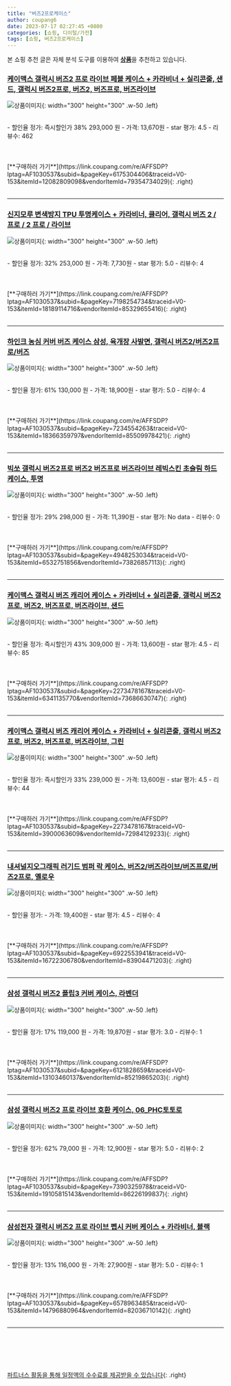 ```yaml
---
title: "버즈2프로케이스"
author: coupang6
date: 2023-07-17 02:27:45 +0800
categories: [쇼핑, 디이털/가전]
tags: [쇼핑, 버즈2프로케이스]
---
```


본 쇼핑 추천 글은 자체 분석 도구를 이용하여 [**상품**](https://link.coupang.com/a/bao1ui)을 추천하고 있습니다.

### [케이맥스 갤럭시 버즈2 프로 라이브 페블 케이스 + 카라비너 + 실리콘줄, 샌드, 갤럭시 버즈2프로, 버즈2, 버즈프로, 버즈라이브](https://link.coupang.com/re/AFFSDP?lptag=AF1030537&subid=&pageKey=6175304406&traceid=V0-153&itemId=12082809098&vendorItemId=79354734029)

![상품이미지](https://thumbnail9.coupangcdn.com/thumbnails/remote/230x230ex/image/vendor_inventory/8f75/fcc36b0fc246574ca75c6faaf6d392d26ed3e3bebe909d1920d36b7fef82.jpg){: width="300" height="300" .w-50 .left}


<br>
- 할인율 정가: 즉시할인가 38%  293,000   원
- 가격: 13,670원
- star 평가: 4.5
- 리뷰수: 462
<br>
<br>
<br>
<br>
[**구매하러 가기**](https://link.coupang.com/re/AFFSDP?lptag=AF1030537&subid=&pageKey=6175304406&traceid=V0-153&itemId=12082809098&vendorItemId=79354734029){: .right}
<br>
<br>

---

### [신지모루 변색방지 TPU 투명케이스 + 카라비너, 클리어, 갤럭시 버즈 2 / 프로 / 2 프로 / 라이브](https://link.coupang.com/re/AFFSDP?lptag=AF1030537&subid=&pageKey=7198254734&traceid=V0-153&itemId=18189114716&vendorItemId=85329655416)

![상품이미지](https://thumbnail7.coupangcdn.com/thumbnails/remote/230x230ex/image/rs_quotation_api/ascfpalk/0ea545739dbc4691a1ab7176ff6a7027.jpg){: width="300" height="300" .w-50 .left}


<br>
- 할인율 정가: 32%  253,000   원
- 가격: 7,730원
- star 평가: 5.0
- 리뷰수: 4
<br>
<br>
<br>
<br>
[**구매하러 가기**](https://link.coupang.com/re/AFFSDP?lptag=AF1030537&subid=&pageKey=7198254734&traceid=V0-153&itemId=18189114716&vendorItemId=85329655416){: .right}
<br>
<br>

---

### [하인크 농심 커버 버즈 케이스 삼성, 육개장 사발면, 갤럭시 버즈2/버즈2프로/버즈](https://link.coupang.com/re/AFFSDP?lptag=AF1030537&subid=&pageKey=7234554263&traceid=V0-153&itemId=18366359797&vendorItemId=85509978421)

![상품이미지](https://thumbnail10.coupangcdn.com/thumbnails/remote/230x230ex/image/retail/images/2023/03/31/9/4/dd872250-7f93-42f1-ab93-93de7b9be585.jpg){: width="300" height="300" .w-50 .left}


<br>
- 할인율 정가: 61%  130,000   원
- 가격: 18,900원
- star 평가: 5.0
- 리뷰수: 4
<br>
<br>
<br>
<br>
[**구매하러 가기**](https://link.coupang.com/re/AFFSDP?lptag=AF1030537&subid=&pageKey=7234554263&traceid=V0-153&itemId=18366359797&vendorItemId=85509978421){: .right}
<br>
<br>

---

### [빅쏘 갤럭시 버즈2프로 버즈2 버즈프로 버즈라이브 레빅스킨 초슬림 하드 케이스, 투명](https://link.coupang.com/re/AFFSDP?lptag=AF1030537&subid=&pageKey=4948253034&traceid=V0-153&itemId=6532751856&vendorItemId=73826857113)

![상품이미지](https://thumbnail10.coupangcdn.com/thumbnails/remote/230x230ex/image/retail/images/8848526962325938-813ea831-b25a-478c-be22-29cb46958022.jpg){: width="300" height="300" .w-50 .left}


<br>
- 할인율 정가: 29%  298,000   원
- 가격: 11,390원
- star 평가: No data
- 리뷰수: 0
<br>
<br>
<br>
<br>
[**구매하러 가기**](https://link.coupang.com/re/AFFSDP?lptag=AF1030537&subid=&pageKey=4948253034&traceid=V0-153&itemId=6532751856&vendorItemId=73826857113){: .right}
<br>
<br>

---

### [케이맥스 갤럭시 버즈 캐리어 케이스 + 카라비너 + 실리콘줄, 갤럭시 버즈2프로, 버즈2, 버즈프로, 버즈라이브, 샌드](https://link.coupang.com/re/AFFSDP?lptag=AF1030537&subid=&pageKey=2273478167&traceid=V0-153&itemId=6341135770&vendorItemId=73686630747)

![상품이미지](https://thumbnail9.coupangcdn.com/thumbnails/remote/230x230ex/image/vendor_inventory/28e1/79546624b64cf4de6cd0a097df113c090ddca01dfa70ceb2748c82f72ee4.PNG){: width="300" height="300" .w-50 .left}


<br>
- 할인율 정가: 즉시할인가 43%  309,000   원
- 가격: 13,600원
- star 평가: 4.5
- 리뷰수: 85
<br>
<br>
<br>
<br>
[**구매하러 가기**](https://link.coupang.com/re/AFFSDP?lptag=AF1030537&subid=&pageKey=2273478167&traceid=V0-153&itemId=6341135770&vendorItemId=73686630747){: .right}
<br>
<br>

---

### [케이맥스 갤럭시 버즈 캐리어 케이스 + 카라비너 + 실리콘줄, 갤럭시 버즈2프로, 버즈2, 버즈프로, 버즈라이브, 그린](https://link.coupang.com/re/AFFSDP?lptag=AF1030537&subid=&pageKey=2273478167&traceid=V0-153&itemId=3900063609&vendorItemId=72984129233)

![상품이미지](https://thumbnail10.coupangcdn.com/thumbnails/remote/230x230ex/image/vendor_inventory/b59e/40bfde3b6d6309069d06ccaea1b2328d2fb0b9c3a0a520a2d4530915f3fc.jpg){: width="300" height="300" .w-50 .left}


<br>
- 할인율 정가: 즉시할인가 33%  239,000   원
- 가격: 13,600원
- star 평가: 4.5
- 리뷰수: 44
<br>
<br>
<br>
<br>
[**구매하러 가기**](https://link.coupang.com/re/AFFSDP?lptag=AF1030537&subid=&pageKey=2273478167&traceid=V0-153&itemId=3900063609&vendorItemId=72984129233){: .right}
<br>
<br>

---

### [내셔널지오그래픽 러기드 범퍼 락 케이스, 버즈2/버즈라이브/버즈프로/버즈2프로, 옐로우](https://link.coupang.com/re/AFFSDP?lptag=AF1030537&subid=&pageKey=6922553941&traceid=V0-153&itemId=16722306780&vendorItemId=83904471203)

![상품이미지](https://thumbnail8.coupangcdn.com/thumbnails/remote/230x230ex/image/rs_quotation_api/1ipr9qyg/55c90246a65743fbaf52e04cd9e10a0f.jpg){: width="300" height="300" .w-50 .left}


<br>
- 할인율 정가: 
- 가격: 19,400원
- star 평가: 4.5
- 리뷰수: 4
<br>
<br>
<br>
<br>
[**구매하러 가기**](https://link.coupang.com/re/AFFSDP?lptag=AF1030537&subid=&pageKey=6922553941&traceid=V0-153&itemId=16722306780&vendorItemId=83904471203){: .right}
<br>
<br>

---

### [삼성 갤럭시 버즈2 플립3 커버 케이스, 라벤더](https://link.coupang.com/re/AFFSDP?lptag=AF1030537&subid=&pageKey=6121828659&traceid=V0-153&itemId=13103460137&vendorItemId=85219865203)

![상품이미지](https://thumbnail10.coupangcdn.com/thumbnails/remote/230x230ex/image/vendor_inventory/b571/62e680effa68f9263045b3f478f9dbccad4c5bdc066a1d78ef1427859629.jpg){: width="300" height="300" .w-50 .left}


<br>
- 할인율 정가: 17%  119,000   원
- 가격: 19,870원
- star 평가: 3.0
- 리뷰수: 1
<br>
<br>
<br>
<br>
[**구매하러 가기**](https://link.coupang.com/re/AFFSDP?lptag=AF1030537&subid=&pageKey=6121828659&traceid=V0-153&itemId=13103460137&vendorItemId=85219865203){: .right}
<br>
<br>

---

### [삼성 갤럭시 버즈2 프로 라이브 호환 케이스, 06_PHC토토로](https://link.coupang.com/re/AFFSDP?lptag=AF1030537&subid=&pageKey=7390325978&traceid=V0-153&itemId=19105815143&vendorItemId=86226199837)

![상품이미지](https://thumbnail9.coupangcdn.com/thumbnails/remote/230x230ex/image/vendor_inventory/f0ca/ec890d78bbc4f1cf88477995cca6c09a4d8c2d1810487003114c4cba4e87.jpg){: width="300" height="300" .w-50 .left}


<br>
- 할인율 정가: 62%  79,000   원
- 가격: 12,900원
- star 평가: 5.0
- 리뷰수: 2
<br>
<br>
<br>
<br>
[**구매하러 가기**](https://link.coupang.com/re/AFFSDP?lptag=AF1030537&subid=&pageKey=7390325978&traceid=V0-153&itemId=19105815143&vendorItemId=86226199837){: .right}
<br>
<br>

---

### [삼성전자 갤럭시 버즈2 프로 라이브 펩시 커버 케이스 + 카라비너, 블랙](https://link.coupang.com/re/AFFSDP?lptag=AF1030537&subid=&pageKey=6578963485&traceid=V0-153&itemId=14796880964&vendorItemId=82036710142)

![상품이미지](https://thumbnail10.coupangcdn.com/thumbnails/remote/230x230ex/image/vendor_inventory/a325/0bffad9c7f1024831ec042f9f6d9ff7a2936ec62c1f358a54b4dd70f9325.jpg){: width="300" height="300" .w-50 .left}


<br>
- 할인율 정가: 13%  116,000   원
- 가격: 27,900원
- star 평가: 5.0
- 리뷰수: 1
<br>
<br>
<br>
<br>
[**구매하러 가기**](https://link.coupang.com/re/AFFSDP?lptag=AF1030537&subid=&pageKey=6578963485&traceid=V0-153&itemId=14796880964&vendorItemId=82036710142){: .right}
<br>
<br>

---
<br><br><br><br><br> [파트너스 활동을 통해 일정액의 수수료를 제공받을 수 있습니다](https://link.coupang.com/a/bao1ui){: .right}